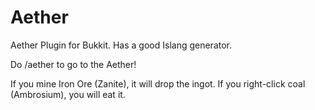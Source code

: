 Aether
======

Aether Plugin for Bukkit. Has a good Islang generator.

Do /aether to go to the Aether!

If you mine Iron Ore (Zanite), it will drop the ingot.
If you right-click coal (Ambrosium), you will eat it.
